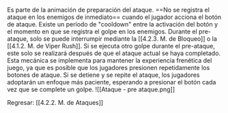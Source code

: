 
Es parte de la animación de preparación del ataque. ==No se registra el ataque en los enemigos de inmediato== cuando el jugador acciona el botón de ataque. Existe un período de "cooldown" entre la activación del botón y el momento en que se registra el golpe en los enemigos. Durante el pre-ataque, solo se puede interrumpir mediante la [[4.2.3. M. de Bloqueo]] o la [[4.1.2. M. de Viper Rush]]. Si se ejecuta otro golpe durante el pre-ataque, este solo se realizará después de que el ataque actual se haya completado. Esta mecánica se implementa para mantener la experiencia frenética del juego, ya que es posible que los jugadores presionen repetidamente los botones de ataque. Si se detiene y se repite el ataque, los jugadores adoptarán un enfoque más paciente, esperando a presionar el botón cada vez que se complete un golpe.
![[Ataque - pre ataque.png]]


Regresar: [[4.2.2. M. de Ataques]]